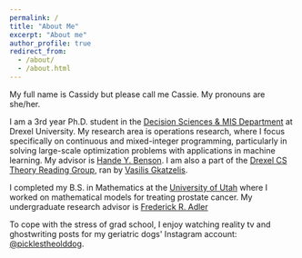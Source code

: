 ```yaml
---
permalink: /
title: "About Me"
excerpt: "About me"
author_profile: true
redirect_from: 
  - /about/
  - /about.html
---
```

My full name is Cassidy but please call me Cassie. My pronouns are she/her. 

I am a 3rd year Ph.D. student in the [Decision Sciences & MIS Department](https://www.lebow.drexel.edu/faculty-and-research/disciplines/decision-sciences-and-mis) at Drexel University. My research area is operations research, where I focus specifically on continuous and mixed-integer programming, particularly in solving large-scale optimization problems with applications in machine learning. My advisor is [Hande Y. Benson](http://www.pages.drexel.edu/~hvb22/). I am also a part of the [Drexel CS Theory Reading Group](http://theory.cs.drexel.edu/index.html), ran by [Vasilis Gkatzelis](https://www.cs.drexel.edu/~gkatz/). 


I completed my B.S. in Mathematics at the [University of Utah](https://www.math.utah.edu/) where I worked on mathematical models for treating prostate cancer. My undergraduate research advisor is [Frederick R. Adler](https://faculty.utah.edu/u0028684-FREDERICK_R_ADLER/hm/index.hml) 

To cope with the stress of grad school, I enjoy watching reality tv and ghostwriting posts for my geriatric dogs' Instagram account: [@picklestheolddog](https://www.instagram.com/picklestheolddog/). 

